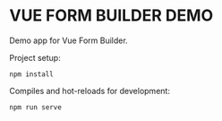 # VUE FORM BUILDER DEMO

Demo app for Vue Form Builder.

Project setup:

```shell
npm install
```

Compiles and hot-reloads for development:

```shell
npm run serve
```
